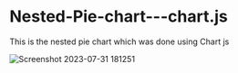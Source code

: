 # Nested-Pie-chart---chart.js
This is the nested pie chart which was done using Chart js


![Screenshot 2023-07-31 181251](https://github.com/Chandramouli05/Nested-Pie-chart---chart.js/assets/54937871/49891bbc-27f6-4167-b2cc-18f498f37c0f)
